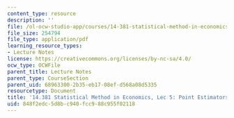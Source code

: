 ```yaml
---
content_type: resource
description: ''
file: /ol-ocw-studio-app/courses/14-381-statistical-method-in-economics-fall-2018/848f2edc5d8bc940fcc988c955f02118_MIT14_381F18_lec5.pdf
file_size: 254794
file_type: application/pdf
learning_resource_types:
- Lecture Notes
license: https://creativecommons.org/licenses/by-nc-sa/4.0/
ocw_type: OCWFile
parent_title: Lecture Notes
parent_type: CourseSection
parent_uid: 68963300-2b35-eb17-08ef-d568a08d5335
resourcetype: Document
title: '14.381 Statistical Method in Economics, Lec 5: Point Estimators'
uid: 848f2edc-5d8b-c940-fcc9-88c955f02118
---
```

